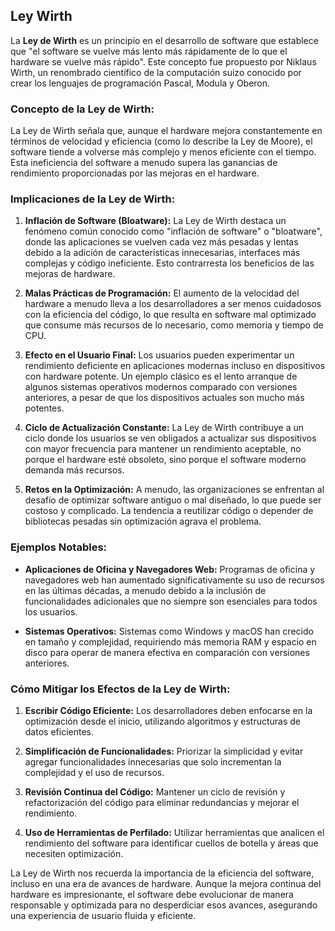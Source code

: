 ## Ley Wirth 

La **Ley de Wirth** es un principio en el desarrollo de software que establece que "el software se vuelve más lento más rápidamente de lo que el hardware se vuelve más rápido". Este concepto fue propuesto por Niklaus Wirth, un renombrado científico de la computación suizo conocido por crear los lenguajes de programación Pascal, Modula y Oberon.

### **Concepto de la Ley de Wirth:**

La Ley de Wirth señala que, aunque el hardware mejora constantemente en términos de velocidad y eficiencia (como lo describe la Ley de Moore), el software tiende a volverse más complejo y menos eficiente con el tiempo. Esta ineficiencia del software a menudo supera las ganancias de rendimiento proporcionadas por las mejoras en el hardware.

### **Implicaciones de la Ley de Wirth:**

1. **Inflación de Software (Bloatware):** La Ley de Wirth destaca un fenómeno común conocido como "inflación de software" o "bloatware", donde las aplicaciones se vuelven cada vez más pesadas y lentas debido a la adición de características innecesarias, interfaces más complejas y código ineficiente. Esto contrarresta los beneficios de las mejoras de hardware.

2. **Malas Prácticas de Programación:** El aumento de la velocidad del hardware a menudo lleva a los desarrolladores a ser menos cuidadosos con la eficiencia del código, lo que resulta en software mal optimizado que consume más recursos de lo necesario, como memoria y tiempo de CPU.

3. **Efecto en el Usuario Final:** Los usuarios pueden experimentar un rendimiento deficiente en aplicaciones modernas incluso en dispositivos con hardware potente. Un ejemplo clásico es el lento arranque de algunos sistemas operativos modernos comparado con versiones anteriores, a pesar de que los dispositivos actuales son mucho más potentes.

4. **Ciclo de Actualización Constante:** La Ley de Wirth contribuye a un ciclo donde los usuarios se ven obligados a actualizar sus dispositivos con mayor frecuencia para mantener un rendimiento aceptable, no porque el hardware esté obsoleto, sino porque el software moderno demanda más recursos.

5. **Retos en la Optimización:** A menudo, las organizaciones se enfrentan al desafío de optimizar software antiguo o mal diseñado, lo que puede ser costoso y complicado. La tendencia a reutilizar código o depender de bibliotecas pesadas sin optimización agrava el problema.

### **Ejemplos Notables:**

- **Aplicaciones de Oficina y Navegadores Web:** Programas de oficina y navegadores web han aumentado significativamente su uso de recursos en las últimas décadas, a menudo debido a la inclusión de funcionalidades adicionales que no siempre son esenciales para todos los usuarios.
  
- **Sistemas Operativos:** Sistemas como Windows y macOS han crecido en tamaño y complejidad, requiriendo más memoria RAM y espacio en disco para operar de manera efectiva en comparación con versiones anteriores.

### **Cómo Mitigar los Efectos de la Ley de Wirth:**

1. **Escribir Código Eficiente:** Los desarrolladores deben enfocarse en la optimización desde el inicio, utilizando algoritmos y estructuras de datos eficientes.
   
2. **Simplificación de Funcionalidades:** Priorizar la simplicidad y evitar agregar funcionalidades innecesarias que solo incrementan la complejidad y el uso de recursos.

3. **Revisión Continua del Código:** Mantener un ciclo de revisión y refactorización del código para eliminar redundancias y mejorar el rendimiento.

4. **Uso de Herramientas de Perfilado:** Utilizar herramientas que analicen el rendimiento del software para identificar cuellos de botella y áreas que necesiten optimización.

La Ley de Wirth nos recuerda la importancia de la eficiencia del software, incluso en una era de avances de hardware. Aunque la mejora continua del hardware es impresionante, el software debe evolucionar de manera responsable y optimizada para no desperdiciar esos avances, asegurando una experiencia de usuario fluida y eficiente.
